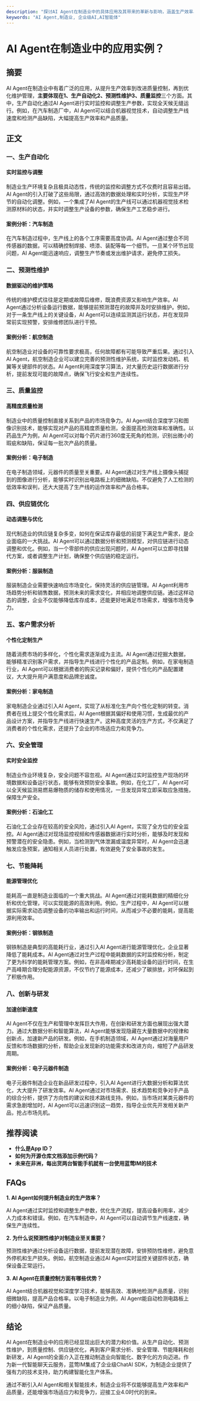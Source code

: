 ```yaml
---
description: "探讨AI Agent在制造业中的具体应用及其带来的革新与影响，涵盖生产效率、质量控制及维护管理等方面。"
keywords: "AI Agent,制造业, 企业级AI,AI智能体"
---
```

# AI Agent在制造业中的应用实例？

## 摘要

AI Agent在制造业中有着广泛的应用，从提升生产效率到改进质量控制，再到优化维护管理，**主要体现在1、生产自动化2、预测性维护3、质量监控**三个方面。其中，生产自动化通过AI Agent进行实时监控和调整生产参数，实现全天候无缝运行。例如，在汽车制造厂中，AI Agent可以结合机器视觉技术，自动调整生产线速度和检测产品缺陷，大幅提高生产效率和产品质量。

## 正文

### 一、生产自动化

#### 实时监控与调整

制造业生产环境复杂且极具动态性，传统的监控和调整方式不仅费时且容易出错。AI Agent的引入打破了这些局限，通过高效的数据处理和实时分析，实现生产环节的自动化调整。例如，一个集成了AI Agent的生产线可以通过机器视觉技术检测原材料的状态，并实时调整生产设备的参数，确保生产工艺稳步进行。

#### 案例分析：汽车制造

在汽车制造过程中，生产线上的各个工序需要高度协调。AI Agent通过整合不同传感器的数据，可以精确控制焊接、喷漆、装配等每一个细节。一旦某个环节出现问题，AI Agent能迅速响应，调整生产节奏或发出维护请求，避免停工损失。

### 二、预测性维护

#### 数据驱动的维护策略

传统的维护模式往往是定期或故障后维修，既浪费资源又影响生产效率。AI Agent通过分析设备运行数据，能够提前预测潜在的故障并及时安排维护。例如，对于一条生产线上的关键设备，AI Agent可以连续监测其运行状态，并在发现异常前实现预警，安排维修团队进行干预。

#### 案例分析：航空制造

航空制造业对设备的可靠性要求极高，任何故障都有可能导致严重后果。通过引入AI Agent，航空制造企业可以建立完善的预测性维护系统，实时监控发动机、机翼等关键部件的状态。AI Agent利用深度学习算法，对大量历史运行数据进行分析，提前发现可能的故障点，确保飞行安全和生产连续性。

### 三、质量监控

#### 高精度质量检测

制造业中的质量控制直接关系到产品的市场竞争力。AI Agent结合深度学习和图像识别技术，能够实现对产品的高精度质量检测，全面提高检测效率和准确性。以药品生产为例，AI Agent可以对每个药片进行360度无死角的检测，识别出微小的瑕疵和缺陷，保证每一批次产品的质量。

#### 案例分析：电子制造

在电子制造领域，元器件的质量至关重要。AI Agent通过对生产线上摄像头捕捉到的图像进行分析，能够实时识别出电路板上的细微缺陷。不仅避免了人工检测的低效率和误判，还大大提高了生产线的运作效率和产品合格率。

### 四、供应链优化

#### 动态调整与优化

现代制造业的供应链复杂多变，如何在保证库存最低的前提下满足生产需求，是企业面临的一大挑战。AI Agent可以通过数据分析和预测模型，对供应链进行动态调整和优化。例如，当一个零部件的供应出现问题时，AI Agent可以立即寻找替代方案，或者调整生产计划，确保整个供应链的稳定运行。

#### 案例分析：服装制造

服装制造企业需要快速响应市场变化，保持灵活的供应链管理。AI Agent利用市场趋势分析和销售数据，预测未来的需求变化，并相应地调整供应链。通过这样动态的调整，企业不仅能够降低库存成本，还能更好地满足市场需求，增强市场竞争力。

### 五、客户需求分析

#### 个性化定制生产

随着消费市场的多样化，个性化需求逐渐成为主流。AI Agent通过挖掘大数据，能够精准识别客户需求，并指导生产线进行个性化的产品定制。例如，在家电制造行业，AI Agent可以根据消费者的购买记录和偏好，提供个性化的产品配置建议，大大提升用户满意度和品牌忠诚度。

#### 案例分析：家电制造

家电制造企业通过引入AI Agent，实现了从标准化生产向个性化定制的转变。消费者在线上提交个性化需求后，AI Agent根据其偏好和使用习惯，生成最优的产品设计方案，并指导生产线进行快速生产。这种高度灵活的生产方式，不仅满足了消费者的个性化需求，还提升了企业的市场适应力和竞争力。

### 六、安全管理

#### 实时安全监控

制造业作业环境复杂，安全问题不容忽视。AI Agent通过实时监控生产现场的环境数据和设备运行状态，能够有效预防安全事故。例如，在化工厂，AI Agent可以全天候监测易燃易爆物质的储存和使用情况，一旦发现异常立即采取应急措施，保障生产安全。

#### 案例分析：石油化工

石油化工企业存在较高的安全风险，通过引入AI Agent，实现了全方位的安全监控。AI Agent通过对现场监控视频和传感器数据进行实时分析，能够及时发现和预警潜在的安全隐患。例如，当检测到气体泄漏或温度异常时，AI Agent会迅速触发应急预案，通知相关人员进行处置，有效避免了安全事故的发生。

### 七、节能降耗

#### 能源管理优化

能耗高一直是制造业面临的一个重大挑战。AI Agent通过对能耗数据的精细化分析和优化管理，可以实现能源的高效利用。例如，生产过程中，AI Agent可以根据实际需求动态调整设备的功率输出和运行时间，从而减少不必要的能耗，提高能源利用效率。

#### 案例分析：钢铁制造

钢铁制造是典型的高能耗行业，通过引入AI Agent进行能源管理优化，企业显著降低了能耗成本。AI Agent通过对生产过程中能耗数据的实时监控和分析，制定了更为科学的能耗管理方案。例如，在非高峰期减少高耗能设备的运行时间，在生产高峰期合理分配能源资源，不仅节约了能源成本，还减少了碳排放，对环保起到了积极作用。

### 八、创新与研发

#### 加速创新速度

AI Agent不仅在生产和管理中发挥巨大作用，在创新和研发方面也展现出强大潜力。通过大数据分析和智能算法，AI Agent能够发现隐藏在大量数据中的规律和创新点，加速新产品的研发。例如，在手机制造领域，AI Agent通过对海量用户反馈和市场数据的分析，帮助企业发现新的功能需求和改进方向，缩短了产品研发周期。

#### 案例分析：电子元器件制造

电子元器件制造企业在新品研发过程中，引入AI Agent进行大数据分析和算法优化，大大提升了研发效率。AI Agent通过对市场需求、技术趋势和竞争对手产品的综合分析，提供了方向性的建议和技术路线支持。例如，当市场对某类元器件的需求急剧增加时，AI Agent可以迅速识别这一趋势，指导企业优先开发相关新产品，抢占市场先机。

## 推荐阅读

- **什么是App ID？**
- **如何为开源仓库文档添加示例代码？**
- **未来在非洲，每出货两台智能手机就有一台使用蓝莺IM的技术**

## FAQs

**1. AI Agent如何提升制造业的生产效率？**

AI Agent通过实时监控和调整生产参数，优化生产流程，提高设备利用率，减少人力成本和错误。例如，在汽车制造中，AI Agent可以自动调节生产线速度，确保生产连续性。

**2. 为什么说预测性维护对制造业至关重要？**

预测性维护通过分析设备运行数据，提前发现潜在故障，安排预防性维修，避免意外停机和生产损失。例如，航空制造业通过AI Agent实时监控关键部件状态，确保设备正常运行。

**3. AI Agent在质量控制方面有哪些优势？**

AI Agent结合机器视觉和深度学习技术，能够高效、准确地检测产品质量，识别细微缺陷，提高产品合格率。以电子制造业为例，AI Agent能自动检测电路板上的细小缺陷，保证产品质量。

## 结论

AI Agent在制造业中的应用已经显现出巨大的潜力和价值。从生产自动化、预测性维护，到质量控制、供应链优化，再到客户需求分析、安全管理、节能降耗和创新研发，AI Agent的全面介入正在推动制造业向智能化、数字化的方向迈进。作为新一代智能聊天云服务，蓝莺IM集成了企业级ChatAI SDK，为制造企业提供了强有力的技术支持，助力构建智能化生产体系。

通过不断引入AI Agent和相关智能技术，制造企业将不仅能够提高生产效率和产品质量，还能增强市场适应力和竞争力，迎接工业4.0时代的到来。
